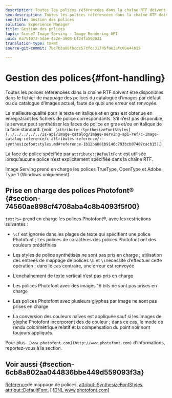 ```yaml
---
description: Toutes les polices référencées dans la chaîne RTF doivent être disponibles dans le fichier de mappage des polices du catalogue d’images par défaut ou du catalogue d’images actuel, faute de quoi une erreur est renvoyée.
seo-description: Toutes les polices référencées dans la chaîne RTF doivent être disponibles dans le fichier de mappage des polices du catalogue d’images par défaut ou du catalogue d’images actuel, faute de quoi une erreur est renvoyée.
seo-title: Gestion des polices
solution: Experience Manager
title: Gestion des polices
topic: Scene7 Image Serving - Image Rendering API
uuid: 6a751973-5dae-472e-a908-bf24fa59d031
translation-type: tm+mt
source-git-commit: 7bc7b3a86fbcdc57cfdc31745fae3afc06e44b15

---
```



# Gestion des polices{#font-handling}

Toutes les polices référencées dans la chaîne RTF doivent être disponibles dans le fichier de mappage des polices du catalogue d’images par défaut ou du catalogue d’images actuel, faute de quoi une erreur est renvoyée.

La meilleure qualité pour le texte en italique et en gras est obtenue en enregistrant les fichiers de police correspondants. S’il n’est pas disponible, le serveur peut synthétiser les faces de police en gras et/ou en italique de la face standard. (voir ` [attribute::SynthesizeFontStyles](../../../../../is-api/image-catalog/image-serving-api-ref/c-image-catalog-reference/c-attributes-reference/r-synthesizefontstyles.md#reference-1b12ba881b9146c793bcb07407cacb15)`.)

La face de police spécifiée par `attribute::DefaultFont` est utilisée lorsqu’aucune police n’est explicitement spécifiée dans la chaîne RTF.

Image Serving prend en charge les polices TrueType, OpenType et Adobe Type 1 (Windows uniquement).

## Prise en charge des polices Photofont® {#section-74560ae898cf4708aba4c8b4093f5f00}

`textPs=` prend en charge les polices Photofont®, avec les restrictions suivantes :

* `\cf` est ignorée dans les plages de texte qui spécifient une police Photofont ; Les polices de caractères des polices Photofont ont des couleurs prédéfinies
* Les styles de police synthétisés ne sont pas pris en charge ; utilisation des entrées de mappage de polices `\b` et `\i`nécessité d’effectuer cette opération ; dans le cas contraire, une erreur est renvoyée

* L’enchaînement de texte vertical n’est pas pris en charge
* Les polices Photofont avec des images 16 bits ne sont pas prises en charge
* Les polices Photofont avec plusieurs glyphes par image ne sont pas prises en charge
* La conversion des couleurs naïves est appliquée sauf si les images de glyphe Photofont incorporent des  de couleur ; dans ce cas, le mode de rendu colorimétrique relatif et la compensation du point noir sont toujours appliqués.

Pour plus ` [www.photofont.com](http://www.photofont.com)` d&#39;informations, reportez-vous à la section.

## Voir aussi {#section-6cb8a802aa044836bbe449d559093f3a}

[Référence](../../../../../is-api/image-catalog/image-serving-api-ref/c-image-catalog-reference/c-font-map-reference/c-font-map-reference.md#concept-f81f319d03c646c5a8ef87b3277dd37d)de mappage de polices, [attribut::SynthesizeFontStyles](../../../../../is-api/image-catalog/image-serving-api-ref/c-image-catalog-reference/c-attributes-reference/r-synthesizefontstyles.md#reference-1b12ba881b9146c793bcb07407cacb15), [attribut::DefaultFont](../../../../../is-api/image-catalog/image-serving-api-ref/c-image-catalog-reference/c-attributes-reference/r-defaultfont.md#reference-48b763ac254545e89a25c76ff7581107), [ [!DNL www.photofont.com] ](http://www.photofont.com)
